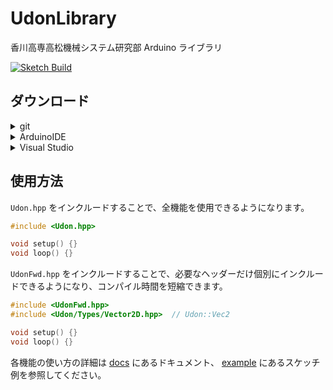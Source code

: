 # UdonLibrary

香川高専高松機械システム研究部 Arduino ライブラリ

[![Sketch Build](https://github.com/udonrobo/UdonLibrary/actions/workflows/arduino-cli.yml/badge.svg)](https://github.com/udonrobo/UdonLibrary/actions/workflows/arduino-cli.yml)

## ダウンロード

<details>
<summary> git </summary>

ライブラリのバージョン管理に git を使用します。インストールしていない場合はインストールしてください。

-   公式ページから

    https://git-scm.com/download

-   ターミナルから

    winget (windows)

    ```sh
    winget install --id Git.Git -e --source winget
    ```

    apt (linux)

    ```sh
    sudo apt-get update
    sudo apt-get install git-all
    ```

    homebrew (mac os 等)

    ```sh
    brew install git
    ```

    インストール確認

    ```sh
    git version
    ```

> 本ライブラリのレポジトリはプライベートです。クローンするには udonrobo organization に 参加している github アカウントと、 git が紐付いている必要があります。git インストール後、初回のクローン時に紐付けを求められます。

</details>

<details>
<summary> ArduinoIDE </summary>

-   追加

    Arduinoにはライブラリを保存する特定のディレクトリがあります。その場所を見つけて、新しいライブラリを追加します。

    > 既定値: `~/Documents/Arduino/libraries`
    >
    > 変更している場合: `ファイル > 環境設定 > スケッチブックの保存場所欄` + `/libraries`

    > ```sh
    > # ターミナルを開き、調べたディレクトリに移動
    > cd ~/Documents/Arduino/libraries
    >
    > # 本ライブラリクローン
    > git clone https://github.com/udonrobo/UdonLibrary.git
    >
    > # セットアップ実行(依存ライブラリの追加等)
    > ./UdonLibrary/setup.sh
    > ```

-   更新

    > ```sh
    > # 追加する時に調べたlibrariesディレクトリに移動
    > cd ~/Documents/Arduino/libraries/UdonLibrary
    >
    > # ライブラリを更新
    > git pull
    > ```

</details>

<details>
<summary> Visual Studio </summary>

1.  クローン

    -   プロジェクトがリポジトリにある場合

        git submodule を使用して追加します。

        ```sh
        cd ソリューションディレクトリ
        git submodule add -b master https://github.com/udonrobo/UdonLibrary.git ./プロジェクトディレクトリ/UdonLibrary
        ```

    -   プロジェクトがリポジトリでない場合

        ```sh
        cd ソリューションディレクトリ/プロジェクトディレクトリ
        git clone https://github.com/udonrobo/UdonLibrary.git
        ```

2.  インクルードパス追加


    以下の手順で操作します。

    ソリューションエクスプローラ > プロジェクトを右クリック > プロパティ > VC++ディレクトリ > インクルードディレクトリの項目にある `↓` > 編集 > 新しい行の追加(フォルダアイコンボタン)

    新しい項目に `$(ProjectDir)\UdonLibrary\src\` と入力します。`$(ProjectDir)` は プロジェクトディレクトリのパスを表すマクロです。

3.  ディレクトリツリー確認

    次のようなディレクトリ構成になっていれば OK です。

    ```
    test   <-- ソリューションディレクトリ
    │  .gitmodules  <--- git submodule 使用時に生成
    │  test.sln
    │
    └─test   <-- プロジェクトディレクトリ
        │  test.cpp
        │  test.vcxproj
        │  test.vcxproj.filters
        │  test.vcxproj.user
        │
        └─UdonLibrary   <--- うどん
            ├─src
            │  │  Udon.hpp
            │  │
            │  └─udon
            │      ├─
            ...    ...
    ```

-   追加してる図

    ![setup](https://github.com/udonrobo/UdonLibrary/assets/91818705/ab1b9ac1-58a4-4423-aa06-64db38957d08)

</details>

## 使用方法

`Udon.hpp` をインクルードすることで、全機能を使用できるようになります。

```cpp
#include <Udon.hpp>

void setup() {}
void loop() {}
```

`UdonFwd.hpp` をインクルードすることで、必要なヘッダーだけ個別にインクルードできるようになり、コンパイル時間を短縮できます。

```cpp
#include <UdonFwd.hpp>
#include <Udon/Types/Vector2D.hpp>  // Udon::Vec2

void setup() {}
void loop() {}
```

各機能の使い方の詳細は [docs](./docs/) にあるドキュメント、 [example](./example/) にあるスケッチ例を参照してください。
